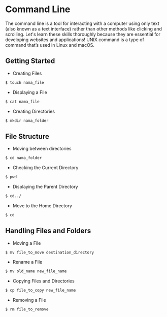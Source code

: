 # Command Line

The command line is a tool for interacting with a computer using only text (also known as a text interface) rather than other methods like clicking and scrolling. Let's learn these skills thoroughly because they are essential for developing websites and applications!
UNIX command is a type of command that’s used in Linux and macOS.

## Getting Started

- Creating Files

```bash
$ touch nama_file
```

- Displaying a File

```bash
$ cat nama_file
```

- Creating Directories

```bash
$ mkdir nama_folder
```

## File Structure

- Moving between directories

```bash
$ cd nama_folder
```

- Checking the Current Directory

```bash
$ pwd
```

- Displaying the Parent Directory

```bash
$ cd../
```

- Move to the Home Directory

```bash
$ cd
```

## Handling Files and Folders

- Moving a File

```bash
$ mv file_to_move destination_directory
```

- Rename a File

```bash
$ mv old_name new_file_name
```

- Copying Files and Directories

```bash
$ cp file_to_copy new_file_name
```

- Removing a File

```bash
$ rm file_to_remove
```

